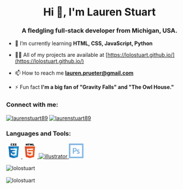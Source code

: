 <h1 align="center">Hi 👋, I'm Lauren Stuart</h1>
<h3 align="center">A fledgling full-stack developer from Michigan, USA.</h3>

- 🌱 I’m currently learning **HTML, CSS, JavaScript, Python**

- 👨‍💻 All of my projects are available at [https://lolostuart.github.io/](https://lolostuart.github.io/)

- 📫 How to reach me **lauren.prueter@gmail.com**

- ⚡ Fun fact **I'm a big fan of "Gravity Falls" and "The Owl House."**

<h3 align="left">Connect with me:</h3>
<p align="left">
<a href="https://linkedin.com/in/laurenstuart89" target="blank"><img align="center" src="https://raw.githubusercontent.com/rahuldkjain/github-profile-readme-generator/master/src/images/icons/Social/linked-in-alt.svg" alt="laurenstuart89" height="30" width="40" /></a>
<a href="https://instagram.com/laurenstuart89" target="blank"><img align="center" src="https://raw.githubusercontent.com/rahuldkjain/github-profile-readme-generator/master/src/images/icons/Social/instagram.svg" alt="laurenstuart89" height="30" width="40" /></a>
</p>

<h3 align="left">Languages and Tools:</h3>
<p align="left"> <a href="https://www.w3schools.com/css/" target="_blank" rel="noreferrer"> <img src="https://raw.githubusercontent.com/devicons/devicon/master/icons/css3/css3-original-wordmark.svg" alt="css3" width="40" height="40"/> </a> <a href="https://www.w3.org/html/" target="_blank" rel="noreferrer"> <img src="https://raw.githubusercontent.com/devicons/devicon/master/icons/html5/html5-original-wordmark.svg" alt="html5" width="40" height="40"/> </a> <a href="https://www.adobe.com/in/products/illustrator.html" target="_blank" rel="noreferrer"> <img src="https://www.vectorlogo.zone/logos/adobe_illustrator/adobe_illustrator-icon.svg" alt="illustrator" width="40" height="40"/> </a> <a href="https://www.photoshop.com/en" target="_blank" rel="noreferrer"> <img src="https://raw.githubusercontent.com/devicons/devicon/master/icons/photoshop/photoshop-line.svg" alt="photoshop" width="40" height="40"/> </a> </p>

<p><img align="center" src="https://github-readme-stats.vercel.app/api/top-langs?username=lolostuart&show_icons=true&locale=en&layout=compact" alt="lolostuart" /></p>

<p><img align="center" src="https://github-readme-streak-stats.herokuapp.com/?user=lolostuart&" alt="lolostuart" /></p>

